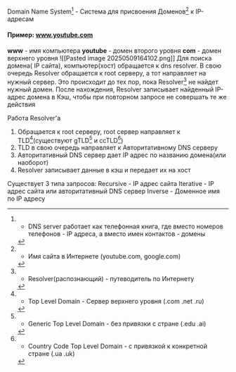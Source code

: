 Domain Name System[^3] - Система для присвоения Доменов[^1] к IP-адресам
#### Пример: www.youtube.com
**www** - имя компьютера
**youtube** - домен второго уровня
**com** - домен верхнего уровня
![[Pasted image 20250509164102.png]]
Для поиска домена( IP сайта), компьютер(хост) обращается к dns resolver. В свою очередь Resolver обращается к root серверу, а тот направляет на нужный сервер. Это происходит до тех пор, пока Resolver[^2] не найдет нужный домен. После нахождения, Resolver записывает найденный IP-адрес домена в Кэш, чтобы при повторном запросе не совершать те же действия

Работа Resolver'a
1. Обращается к root серверу, root сервер направляет к TLD[^4](существуют gTLD[^5] и ccTLD[^6])
2. TLD в свою очередь направляет к Авторитативному DNS серверу
3. Авторитативный DNS сервер дает IP адрес по названию домена(или наоборот)
4. Resolver записывает данные в кэш и передает их на хост   

Существует 3 типа запросов:
Recursive - IP адрес сайта
Iterative - IP адрес сайта или авторитативный DNS сервер
Inverse - Доменное имя по IP адресу 


[^1]: - Имя сайта в Интернете (youtube.com, google.com)
[^2]: - Resolver(распознающий) - путеводитель по Интернету 
[^3]: - DNS server работает как телефонная книга, где вместо номеров телефонов - IP адреса, а вместо имен контактов - домены
[^4]: - Top Level Domain - Сервер верхнего уровня (.сom .net .ru)
[^5]: - Generic Top Level Domain - без привязки с стране (.edu .ai)
[^6]: - Country Code Top Level Domain - с привязкой к конкретной стране (.ua .uk)
